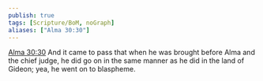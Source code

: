 ```yaml
---
publish: true
tags: [Scripture/BoM, noGraph]
aliases: ["Alma 30:30"]
---
```

[Alma 30:30](https://churchofjesuschrist.org/study/scriptures/bofm/alma/30?lang=eng&id=p30#p30) And it came to pass that when he was brought before Alma and the chief judge, he did go on in the same manner as he did in the land of Gideon; yea, he went on to blaspheme.
